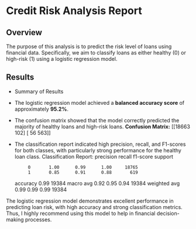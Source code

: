 # Credit Risk Analysis Report

## Overview
The purpose of this analysis is to predict the risk level of loans using financial data. Specifically, we aim to classify loans as either healthy (0) or high-risk (1) using a logistic regression model.

## Results
- Summary of Results
- The logistic regression model achieved a **balanced accuracy score** of approximately **95.2%**. 

- The confusion matrix showed that the model correctly predicted the majority of healthy loans and high-risk loans.
**Confusion Matrix:**
[[18663   102]
 [   56   563]]


- The classification report indicated high precision, recall, and F1-scores for both classes, with particularly strong performance for the healthy loan class.
 Classification Report:
              precision    recall  f1-score   support

           0       1.00      0.99      1.00     18765
           1       0.85      0.91      0.88       619

    accuracy                           0.99     19384
   macro avg       0.92      0.95      0.94     19384
weighted avg       0.99      0.99      0.99     19384


The logistic regression model demonstrates excellent performance in predicting loan risk, with high accuracy and strong classification metrics. Thus, I highly recommend using this model to help in financial decision-making processes.
